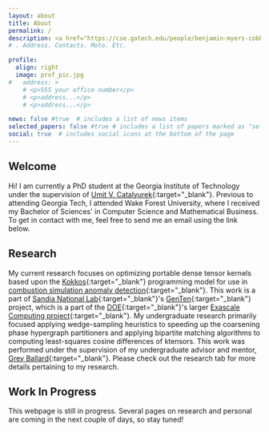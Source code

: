 ```yaml
---
layout: about
title: About
permalink: /
description: <a href="https://cse.gatech.edu/people/benjamin-myers-cobb" target="_blank"> Graduate PhD Student </a>, <a href="https://cse.gatech.edu/" target="_blank"> School of Computational Science and Engineering </a>, <a href="https://www.gatech.edu/" target="_blank"> Georgia Institute of Technology</a>
# . Address. Contacts. Moto. Etc.

profile:
  align: right
  image: prof_pic.jpg
#   address: >
    # <p>555 your office number</p>
    # <p>address...</p>
    # <p>address...</p>

news: false #true  # includes a list of news items
selected_papers: false #true # includes a list of papers marked as "selected={true}"
social: true  # includes social icons at the bottom of the page
---
```


Welcome
-----------
Hi! I am currently a PhD student at the Georgia Institute of Technology under the supervision of [Umit V. Catalyurek](https://www.cc.gatech.edu/~umit/){:target="\_blank"}. Previous to attending Georgia Tech, I attended Wake Forest University, where I received my Bachelor of Sciences' in Computer Science and Mathematical Business. To get in contact with me, feel free to send me an email using the link below.

Research
-----------
My current research focuses on optimizing portable dense tensor kernels based upon the [Kokkos](https://github.com/kokkos){:target="\_blank"} programming model for use in [combustion simulation anomaly detection](https://www.osti.gov/pages/servlets/purl/1502973){:target="\_blank"}. This work is a part of [Sandia National Lab](https://www.sandia.gov/){:target="\_blank"}'s [GenTen](https://gitlab.com/tensors/genten){:target="\_blank"} project, which is a part of the [DOE](https://www.energy.gov/){:target="\_blank"}'s larger [Exascale Computing project](https://www.exascaleproject.org/){:target="\_blank"}. My undergraduate research primarily focused applying wedge-sampling heuristics to speeding up the coarsening phase hypergraph partitioners and applying bipartite matching algorithms to computing least-squares cosine differences of ktensors. This work was performed under the supervision of my undergraduate advisor and mentor, [Grey Ballard](http://users.wfu.edu/ballard/index.html){:target="\_blank"}. Please check out the research tab for more details pertaining to my research.

Work In Progress
----------------
This webpage is still in progress. Several pages on research and personal are coming in the next couple of days, so stay tuned!

<!-- Personal
-----------


passionate about improving the computational performance of tensor kernels. Please see research page for more details.

Write your biography here. Tell the world about yourself. Link to your favorite [subreddit](http://reddit.com){:target="\_blank"}. You can put a picture in, too. The code is already in, just name your picture `prof_pic.jpg` and put it in the `img/` folder.

Put your address / P.O. box / other info right below your picture. You can also disable any these elements by editing `profile` property of the YAML header of your `_pages/about.md`. Edit `_bibliography/papers.bib` and Jekyll will render your [publications page](/al-folio/publications/) automatically.

Link to your social media connections, too. This theme is set up to use [Font
Awesome icons](http://fortawesome.github.io/Font-Awesome/){:target="\_blank"}
and [Academicons](https://jpswalsh.github.io/academicons/){:target="\_blank"},
like the ones below. Add your Facebook, Twitter, LinkedIn, Google Scholar, or
just disable all of them.

Link to CV: [CV](/al-folio/assets/pdf/example_pdf.pdf) -->

